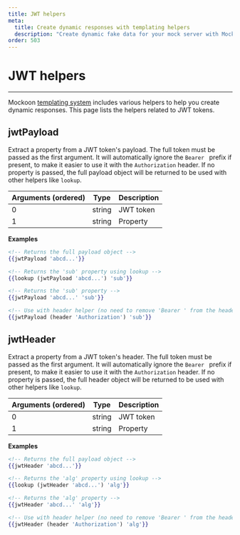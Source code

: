 ```yaml
---
title: JWT helpers
meta:
  title: Create dynamic responses with templating helpers
  description: "Create dynamic fake data for your mock server with Mockoon's templating helpers. All formats are supported: JSON, CSV, HTML, etc."
order: 503
---
```


# JWT helpers

---

Mockoon [templating system](docs:templating/overview) includes various helpers to help you create dynamic responses. This page lists the helpers related to JWT tokens.

## jwtPayload

Extract a property from a JWT token's payload. The full token must be passed as the first argument. It will automatically ignore the `Bearer ` prefix if present, to make it easier to use it with the `Authorization` header.
If no property is passed, the full payload object will be returned to be used with other helpers like `lookup`.

| Arguments (ordered) | Type   | Description |
| ------------------- | ------ | ----------- |
| 0                   | string | JWT token   |
| 1                   | string | Property    |

**Examples**

```handlebars
<!-- Returns the full payload object -->
{{jwtPayload 'abcd...'}}

<!-- Returns the 'sub' property using lookup -->
{{lookup (jwtPayload 'abcd...') 'sub'}}

<!-- Returns the 'sub' property -->
{{jwtPayload 'abcd...' 'sub'}}

<!-- Use with header helper (no need to remove 'Bearer ' from the header content) -->
{{jwtPayload (header 'Authorization') 'sub'}}
```

## jwtHeader

Extract a property from a JWT token's header. The full token must be passed as the first argument. It will automatically ignore the `Bearer ` prefix if present, to make it easier to use it with the `Authorization` header.
If no property is passed, the full header object will be returned to be used with other helpers like `lookup`.

| Arguments (ordered) | Type   | Description |
| ------------------- | ------ | ----------- |
| 0                   | string | JWT token   |
| 1                   | string | Property    |

**Examples**

```handlebars
<!-- Returns the full payload object -->
{{jwtHeader 'abcd...'}}

<!-- Returns the 'alg' property using lookup -->
{{lookup (jwtHeader 'abcd...') 'alg'}}

<!-- Returns the 'alg' property -->
{{jwtHeader 'abcd...' 'alg'}}

<!-- Use with header helper (no need to remove 'Bearer ' from the header content) -->
{{jwtHeader (header 'Authorization') 'alg'}}
```
